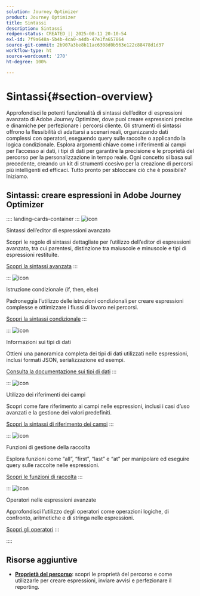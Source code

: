 ```yaml
---
solution: Journey Optimizer
product: Journey Optimizer
title: Sintassi
description: Sintassi
redpen-status: CREATED_||_2025-08-11_20-10-54
exl-id: 7f9a648a-5b4b-4ca0-a4db-47e1fa657864
source-git-commit: 2b907a3be8b11ac6308d0b563e122c88478d1d37
workflow-type: ht
source-wordcount: '270'
ht-degree: 100%

---
```


# Sintassi{#section-overview}

Approfondisci le potenti funzionalità di sintassi dell’editor di espressioni avanzato di Adobe Journey Optimizer, dove puoi creare espressioni precise e dinamiche per perfezionare i percorsi cliente. Gli strumenti di sintassi offrono la flessibilità di adattarsi a scenari reali, organizzando dati complessi con operatori, eseguendo query sulle raccolte o applicando la logica condizionale. Esplora argomenti chiave come i riferimenti ai campi per l’accesso ai dati, i tipi di dati per garantire la precisione e le proprietà del percorso per la personalizzazione in tempo reale. Ogni concetto si basa sul precedente, creando un kit di strumenti coesivo per la creazione di percorsi più intelligenti ed efficaci. Tutto pronto per sbloccare ciò che è possibile? Iniziamo.

## Sintassi: creare espressioni in Adobe Journey Optimizer

:::: landing-cards-container
:::
![icon](https://cdn.experienceleague.adobe.com/icons/code-branch.svg?lang=it)

Sintassi dell’editor di espressioni avanzato

Scopri le regole di sintassi dettagliate per l’utilizzo dell’editor di espressioni avanzato, tra cui parentesi, distinzione tra maiuscole e minuscole e tipi di espressioni restituite.

[Scopri la sintassi avanzata](../using/building-journeys/expression/generalities.md)
:::

:::
![icon](https://cdn.experienceleague.adobe.com/icons/list-check.svg?lang=it)

Istruzione condizionale (if, then, else)

Padroneggia l’utilizzo delle istruzioni condizionali per creare espressioni complesse e ottimizzare i flussi di lavoro nei percorsi.

[Scopri la sintassi condizionale](../using/building-journeys/expression/conditional-instruction.md)
:::

:::
![icon](https://cdn.experienceleague.adobe.com/icons/book.svg?lang=it)

Informazioni sui tipi di dati

Ottieni una panoramica completa dei tipi di dati utilizzati nelle espressioni, inclusi formati JSON, serializzazione ed esempi.

[Consulta la documentazione sui tipi di dati](../using/building-journeys/expression/data-types.md)
:::

:::
![icon](https://cdn.experienceleague.adobe.com/icons/code-branch.svg?lang=it)

Utilizzo dei riferimenti dei campi

Scopri come fare riferimento ai campi nelle espressioni, inclusi i casi d’uso avanzati e la gestione dei valori predefiniti.

[Scopri la sintassi di riferimento dei campi](../using/building-journeys/expression/field-references.md)
:::

:::
![icon](https://cdn.experienceleague.adobe.com/icons/gear.svg?lang=it)

Funzioni di gestione della raccolta

Esplora funzioni come “all”, “first”, “last” e “at” per manipolare ed eseguire query sulle raccolte nelle espressioni.

[Scopri le funzioni di raccolta](../using/building-journeys/expression/collection-management-functions.md)
:::

:::
![icon](https://cdn.experienceleague.adobe.com/icons/screwdriver-wrench.svg?lang=it)

Operatori nelle espressioni avanzate

Approfondisci l’utilizzo degli operatori come operazioni logiche, di confronto, aritmetiche e di stringa nelle espressioni.

[Scopri gli operatori](../using/building-journeys/expression/operators.md)
:::

::::


## Risorse aggiuntive

- **[Proprietà del percorso](../using/building-journeys/expression/journey-properties.md)**: scopri le proprietà del percorso e come utilizzarle per creare espressioni, inviare avvisi e perfezionare il reporting.
